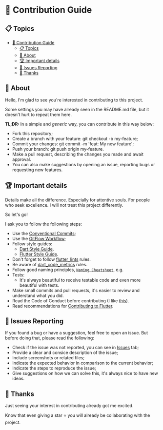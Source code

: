 # 🤝 Contribution Guide

## 📋 Topics

- [🤝 Contribution Guide](#-contribution-guide)
  - [📋 Topics](#-topics)
  - [🎯 About](#-about)
  - [🏆 Important details](#-important-details)
  - [🐛 Issues Reporting](#-issues-reporting)
  - [🙏 Thanks](#-thanks)

## 🎯 About

Hello, I'm glad to see you're interested in contributing to this project.

Some settings you may have already seen in the README.md file, but it doesn't hurt to repeat them here.

**TL;DR:** In a simple and *generic* way, you can contribute in this way below:

- Fork this repository;
- Create a branch with your feature: git checkout -b my-feature;
- Commit your changes: git commit -m 'feat: My new feature';
- Push your branch: git push origin my-feature.
- Make a pull request, describing the changes you made and await approval.
- You can also make suggestions by opening an issue, reporting bugs or requesting new features.

## 🏆 Important details

Details make all the difference. Especially for attentive souls. For people who seek excellence. I will not treat this project differently.

So let's go!

I ask you to follow the following steps:

- Use the [Conventional Commits](https://www.conventionalcommits.org/);
- Use the [GitFlow Workflow](https://www.atlassian.com/br/git/tutorials/comparing-workflows/gitflow-workflow);
- Follow style guides:
  - [Dart Style Guide](https://dart.dev/guides/language/effective-dart/style).
  - [Flutter Style Guide](https://github.com/flutter/flutter/wiki/Style-guide-for-Flutter-repo).
- Don't forget to follow [flutter_lints](https://pub.dev/packages/flutter_lints) rules.
- Be aware of [dart_code_metrics](https://pub.dev/packages/dart_code_metrics) rules.
- Follow good naming principles, [`Naming Cheatsheet`](https://github.com/kettanaito/naming-cheatsheet), e.g.
- Tests:
  - It's always beautiful to receive testable code and even more beautiful with tests.
- Make small commits and pull requests, it's easier to review and understand what you did.
- Read the Code of Conduct before contributing (I like [this](https://github.com/flutter/flutter/blob/master/CODE_OF_CONDUCT.md)).
- Read recommendations for [Contributing to Flutter](https://github.com/flutter/flutter/blob/master/CONTRIBUTING.md).

## 🐛 Issues Reporting

If you found a bug or have a suggestion, feel free to open an issue. But before doing that, please read the following:

- Check if the issue was not reported, you can see in [Issues](https://github.com/agelospanagiotakis/personal_site/issues) tab;
- Provide a clear and consice description of the issue;
- Include screenshots or related files;
- Indicate the expected behavior in comparison to the current behavior;
- Indicate the steps to reproduce the issue;
- Give suggestions on how we can solve this, it's always nice to have new ideas.

## 🙏 Thanks

Just seeing your interest in contributing already got me excited.

Know that even giving a star ⭐️ you will already be collaborating with the project.
